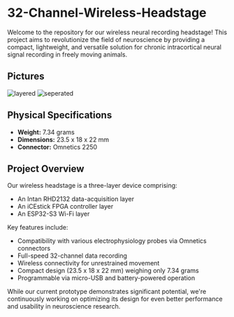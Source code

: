# 32-Channel-Wireless-Headstage
Welcome to the repository for our wireless neural recording headstage! This project aims to revolutionize the field of neuroscience by providing a compact, lightweight, and versatile solution for chronic intracortical neural signal recording in freely moving animals.

## Pictures 

![layered](path/to/wireless_headstage_image.jpg)
![seperated](path/to/wireless_headstage_image.jpg)


## Physical Specifications

- **Weight:** 7.34 grams
- **Dimensions:** 23.5 x 18 x 22 mm
- **Connector:** Omnetics 2250





## Project Overview

Our wireless headstage is a three-layer device comprising:
-  An Intan RHD2132 data-acquisition layer
-  An iCEstick FPGA controller layer
-  An ESP32-S3 Wi-Fi layer

Key features include:
- Compatibility with various electrophysiology probes via Omnetics connectors
- Full-speed 32-channel data recording
- Wireless connectivity for unrestrained movement
- Compact design (23.5 x 18 x 22 mm) weighing only 7.34 grams
- Programmable via micro-USB and battery-powered operation

While our current prototype demonstrates significant potential, we're continuously working on optimizing its design for even better performance and usability in neuroscience research.
